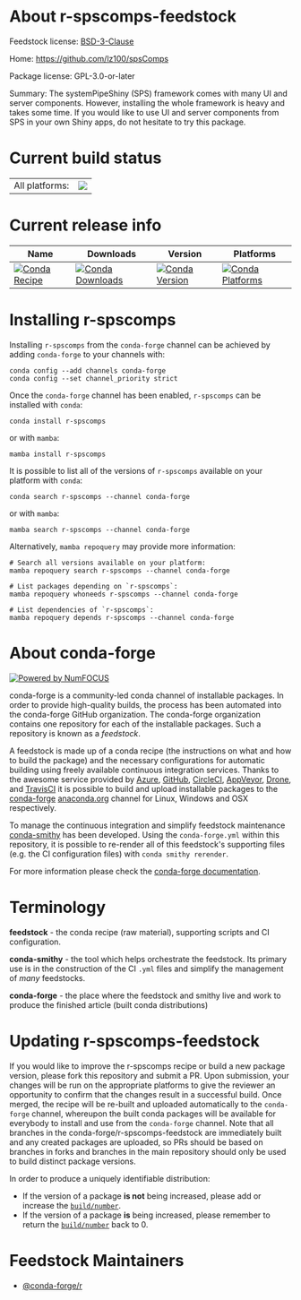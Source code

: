 About r-spscomps-feedstock
==========================

Feedstock license: [BSD-3-Clause](https://github.com/conda-forge/r-spscomps-feedstock/blob/main/LICENSE.txt)

Home: https://github.com/lz100/spsComps

Package license: GPL-3.0-or-later

Summary: The systemPipeShiny (SPS) framework comes with many UI and server components. However, installing the whole framework is heavy and takes some time. If you would like to use UI and server components from SPS in your own Shiny apps, do not hesitate to try this package.

Current build status
====================


<table><tr><td>All platforms:</td>
    <td>
      <a href="https://dev.azure.com/conda-forge/feedstock-builds/_build/latest?definitionId=12942&branchName=main">
        <img src="https://dev.azure.com/conda-forge/feedstock-builds/_apis/build/status/r-spscomps-feedstock?branchName=main">
      </a>
    </td>
  </tr>
</table>

Current release info
====================

| Name | Downloads | Version | Platforms |
| --- | --- | --- | --- |
| [![Conda Recipe](https://img.shields.io/badge/recipe-r--spscomps-green.svg)](https://anaconda.org/conda-forge/r-spscomps) | [![Conda Downloads](https://img.shields.io/conda/dn/conda-forge/r-spscomps.svg)](https://anaconda.org/conda-forge/r-spscomps) | [![Conda Version](https://img.shields.io/conda/vn/conda-forge/r-spscomps.svg)](https://anaconda.org/conda-forge/r-spscomps) | [![Conda Platforms](https://img.shields.io/conda/pn/conda-forge/r-spscomps.svg)](https://anaconda.org/conda-forge/r-spscomps) |

Installing r-spscomps
=====================

Installing `r-spscomps` from the `conda-forge` channel can be achieved by adding `conda-forge` to your channels with:

```
conda config --add channels conda-forge
conda config --set channel_priority strict
```

Once the `conda-forge` channel has been enabled, `r-spscomps` can be installed with `conda`:

```
conda install r-spscomps
```

or with `mamba`:

```
mamba install r-spscomps
```

It is possible to list all of the versions of `r-spscomps` available on your platform with `conda`:

```
conda search r-spscomps --channel conda-forge
```

or with `mamba`:

```
mamba search r-spscomps --channel conda-forge
```

Alternatively, `mamba repoquery` may provide more information:

```
# Search all versions available on your platform:
mamba repoquery search r-spscomps --channel conda-forge

# List packages depending on `r-spscomps`:
mamba repoquery whoneeds r-spscomps --channel conda-forge

# List dependencies of `r-spscomps`:
mamba repoquery depends r-spscomps --channel conda-forge
```


About conda-forge
=================

[![Powered by
NumFOCUS](https://img.shields.io/badge/powered%20by-NumFOCUS-orange.svg?style=flat&colorA=E1523D&colorB=007D8A)](https://numfocus.org)

conda-forge is a community-led conda channel of installable packages.
In order to provide high-quality builds, the process has been automated into the
conda-forge GitHub organization. The conda-forge organization contains one repository
for each of the installable packages. Such a repository is known as a *feedstock*.

A feedstock is made up of a conda recipe (the instructions on what and how to build
the package) and the necessary configurations for automatic building using freely
available continuous integration services. Thanks to the awesome service provided by
[Azure](https://azure.microsoft.com/en-us/services/devops/), [GitHub](https://github.com/),
[CircleCI](https://circleci.com/), [AppVeyor](https://www.appveyor.com/),
[Drone](https://cloud.drone.io/welcome), and [TravisCI](https://travis-ci.com/)
it is possible to build and upload installable packages to the
[conda-forge](https://anaconda.org/conda-forge) [anaconda.org](https://anaconda.org/)
channel for Linux, Windows and OSX respectively.

To manage the continuous integration and simplify feedstock maintenance
[conda-smithy](https://github.com/conda-forge/conda-smithy) has been developed.
Using the ``conda-forge.yml`` within this repository, it is possible to re-render all of
this feedstock's supporting files (e.g. the CI configuration files) with ``conda smithy rerender``.

For more information please check the [conda-forge documentation](https://conda-forge.org/docs/).

Terminology
===========

**feedstock** - the conda recipe (raw material), supporting scripts and CI configuration.

**conda-smithy** - the tool which helps orchestrate the feedstock.
                   Its primary use is in the construction of the CI ``.yml`` files
                   and simplify the management of *many* feedstocks.

**conda-forge** - the place where the feedstock and smithy live and work to
                  produce the finished article (built conda distributions)


Updating r-spscomps-feedstock
=============================

If you would like to improve the r-spscomps recipe or build a new
package version, please fork this repository and submit a PR. Upon submission,
your changes will be run on the appropriate platforms to give the reviewer an
opportunity to confirm that the changes result in a successful build. Once
merged, the recipe will be re-built and uploaded automatically to the
`conda-forge` channel, whereupon the built conda packages will be available for
everybody to install and use from the `conda-forge` channel.
Note that all branches in the conda-forge/r-spscomps-feedstock are
immediately built and any created packages are uploaded, so PRs should be based
on branches in forks and branches in the main repository should only be used to
build distinct package versions.

In order to produce a uniquely identifiable distribution:
 * If the version of a package **is not** being increased, please add or increase
   the [``build/number``](https://docs.conda.io/projects/conda-build/en/latest/resources/define-metadata.html#build-number-and-string).
 * If the version of a package **is** being increased, please remember to return
   the [``build/number``](https://docs.conda.io/projects/conda-build/en/latest/resources/define-metadata.html#build-number-and-string)
   back to 0.

Feedstock Maintainers
=====================

* [@conda-forge/r](https://github.com/conda-forge/r/)

